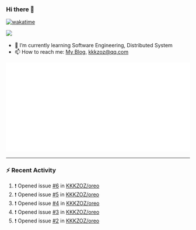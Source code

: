 ### Hi there 👋

[![wakatime](https://wakatime.com/badge/user/3d3cd454-4851-419e-ab98-0f85a4d69dbf.svg)](https://wakatime.com/@3d3cd454-4851-419e-ab98-0f85a4d69dbf)

![](https://komarev.com/ghpvc/?username=kkkzoz&color=green)

- 🌱 I’m currently learning Software Engineering, Distributed System
- 📫 How to reach me: [My Blog](https://blog.kkkzoz.top/), <kkkzoz@qq.com>

![](https://raw.githubusercontent.com/kkkzoz/github-stats/actions_branch/generated_images/languages.svg)

---

### :zap: Recent Activity

<!--START_SECTION:activity-->
1. ❗ Opened issue [#6](https://github.com/KKKZOZ/oreo/issues/6) in [KKKZOZ/oreo](https://github.com/KKKZOZ/oreo)
2. ❗ Opened issue [#5](https://github.com/KKKZOZ/oreo/issues/5) in [KKKZOZ/oreo](https://github.com/KKKZOZ/oreo)
3. ❗ Opened issue [#4](https://github.com/KKKZOZ/oreo/issues/4) in [KKKZOZ/oreo](https://github.com/KKKZOZ/oreo)
4. ❗ Opened issue [#3](https://github.com/KKKZOZ/oreo/issues/3) in [KKKZOZ/oreo](https://github.com/KKKZOZ/oreo)
5. ❗ Opened issue [#2](https://github.com/KKKZOZ/oreo/issues/2) in [KKKZOZ/oreo](https://github.com/KKKZOZ/oreo)
<!--END_SECTION:activity-->

<!--
**KKKZOZ/KKKZOZ** is a ✨ _special_ ✨ repository because its `README.md` (this file) appears on your GitHub profile.

Here are some ideas to get you started:

- 🔭 I’m currently working on ...
- 🌱 I’m currently learning ...
- 👯 I’m looking to collaborate on ...
- 🤔 I’m looking for help with ...
- 💬 Ask me about ...
- 📫 How to reach me: ...
- 😄 Pronouns: ...
- ⚡ Fun fact: ...
-->
